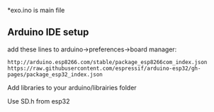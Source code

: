*exo.ino is main file

## Arduino IDE setup
add these lines to arduino->preferences->board manager:
```
http://arduino.esp8266.com/stable/package_esp8266com_index.json
https://raw.githubusercontent.com/espressif/arduino-esp32/gh-pages/package_esp32_index.json
```

Add libraries to your arduino/librairies folder

Use SD.h from esp32
